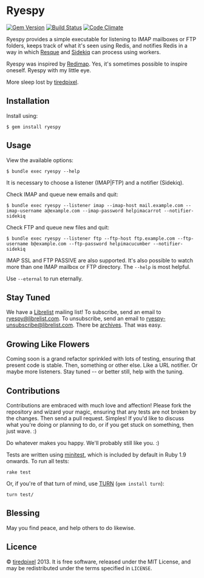 # Ryespy

[![Gem Version](https://badge.fury.io/rb/ryespy.png)](http://badge.fury.io/rb/ryespy)
[![Build Status](https://travis-ci.org/tiredpixel/ryespy.png?branch=master,stable)](https://travis-ci.org/tiredpixel/ryespy)
[![Code Climate](https://codeclimate.com/github/tiredpixel/ryespy.png)](https://codeclimate.com/github/tiredpixel/ryespy)

Ryespy provides a simple executable for listening to IMAP mailboxes or FTP
folders, keeps track of what it's seen using Redis, and notifies Redis in a way
in which [Resque](https://github.com/resque/resque) and
[Sidekiq](https://github.com/mperham/sidekiq) can process using workers.

Ryespy was inspired by [Redimap](https://github.com/tiredpixel/redimap). Yes,
it's sometimes possible to inspire oneself. Ryespy with my little eye.

More sleep lost by [tiredpixel](http://www.tiredpixel.com).


## Installation

Install using:

    $ gem install ryespy


## Usage

View the available options:

    $ bundle exec ryespy --help

It is necessary to choose a listener (IMAP|FTP) and a notifier (Sidekiq).

Check IMAP and queue new emails and quit:

    $ bundle exec ryespy --listener imap --imap-host mail.example.com --imap-username a@example.com --imap-password helpimacarrot --notifier-sidekiq

Check FTP and queue new files and quit:

    $ bundle exec ryespy --listener ftp --ftp-host ftp.example.com --ftp-username b@example.com --ftp-password helpimacucumber --notifier-sidekiq

IMAP SSL and FTP PASSIVE are also supported. It's also possible to watch more
than one IMAP mailbox or FTP directory. The `--help` is most helpful.

Use `--eternal` to run eternally.


## Stay Tuned

We have a [Librelist](http://librelist.com) mailing list!
To subscribe, send an email to <ryespy@librelist.com>.
To unsubscribe, send an email to <ryespy-unsubscribe@librelist.com>.
There be [archives](http://librelist.com/browser/ryespy/).
That was easy.


## Growing Like Flowers

Coming soon is a grand refactor sprinkled with lots of testing, ensuring that
present code is stable. Then, something or other else. Like a URL notifier.
Or maybe more listeners. Stay tuned -- or better still, help with the tuning.


## Contributions

Contributions are embraced with much love and affection! Please fork the
repository and wizard your magic, ensuring that any tests are not broken by the
changes. Then send a pull request. Simples! If you'd like to discuss what you're
doing or planning to do, or if you get stuck on something, then just wave. :)

Do whatever makes you happy. We'll probably still like you. :)

Tests are written using [minitest](https://github.com/seattlerb/minitest), which
is included by default in Ruby 1.9 onwards. To run all tests:

    rake test

Or, if you're of that turn of mind, use [TURN](https://github.com/TwP/turn)
(`gem install turn`):

    turn test/


## Blessing

May you find peace, and help others to do likewise.


## Licence

© [tiredpixel](http://www.tiredpixel.com) 2013. It is free software, released
under the MIT License, and may be redistributed under the terms specified in
`LICENSE`.
